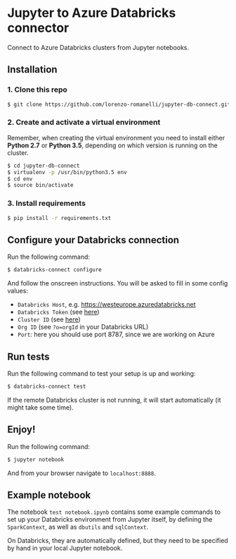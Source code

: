 # Jupyter to Azure Databricks connector
Connect to Azure Databricks clusters from Jupyter notebooks.

## Installation

### 1. Clone this repo
```bash
$ git clone https://github.com/lorenzo-romanelli/jupyter-db-connect.git
```

### 2. Create and activate a virtual environment
Remember, when creating the virtual environment you need to install either __Python 2.7__ or __Python 3.5__, depending on which version is running on the cluster.
```bash
$ cd jupyter-db-connect
$ virtualenv -p /usr/bin/python3.5 env
$ cd env
$ source bin/activate
```

### 3. Install requirements
```bash
$ pip install -r requirements.txt
```

## Configure your Databricks connection
Run the following command:
```bash
$ databricks-connect configure
```

And follow the onscreen instructions.
You will be asked to fill in some config values:

* `Databricks Host`, e.g. https://westeurope.azuredatabricks.net
* `Databricks Token` (see [here](https://docs.databricks.com/api/latest/authentication.html#generate-a-token))
* `Cluster ID` (see [here](https://docs.databricks.com/workspace/workspace-details.html#cluster-url))
* `Org ID` (see `?o=orgId` in your Databricks URL)
* `Port`: here you should use port 8787, since we are working on Azure

## Run tests
Run the following command to test your setup is up and working:
```bash
$ databricks-connect test
```

If the remote Databricks cluster is not running, it will start automatically (it might take some time).

## Enjoy!
Run the following command:
```bash
$ jupyter notebook
```
And from your browser navigate to `localhost:8888`.

## Example notebook
The notebook `test notebook.ipynb` contains some example commands to set up your Databricks environment from Jupyter itself, by defining the `SparkContext`, as well as `dbutils` and `sqlContext`. 

On Databricks, they are automatically defined, but they need to be specified by hand in your local Jupyter notebook.
